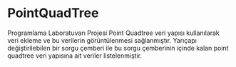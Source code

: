 # PointQuadTree
Programlama Laboratuvarı Projesi
Point  Quadtree veri yapısı kullanılarak veri ekleme ve bu verilerin görüntülenmesi sağlanmıştır. Yarıçapı değiştirilebilen bir sorgu çemberi ile bu sorgu çemberinin içinde kalan point quadtree veri yapısına ait veriler listelenmiştir.
